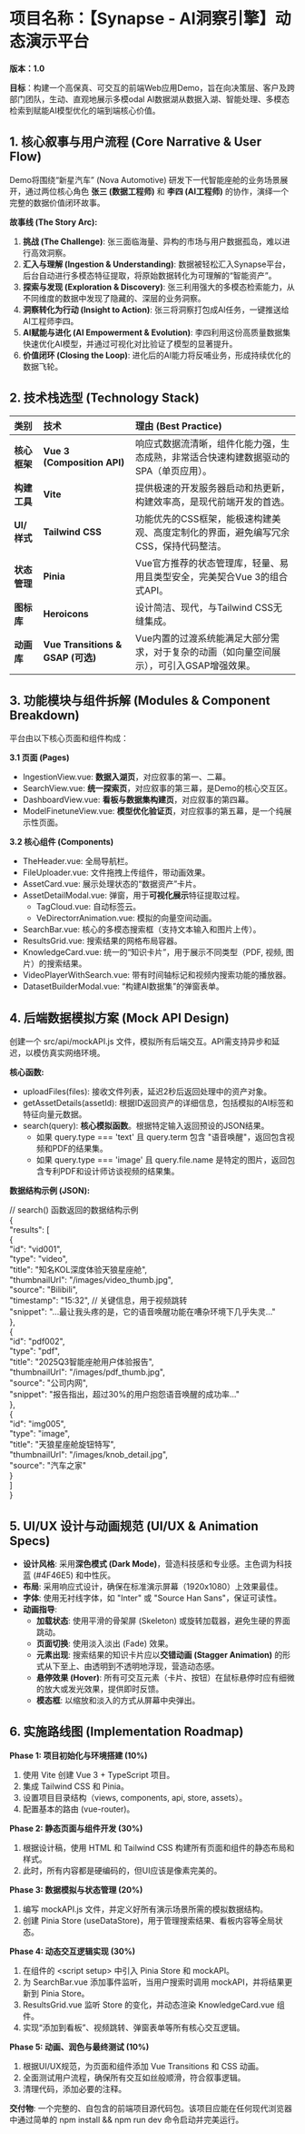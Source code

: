 # **项目名称：【Synapse \- AI洞察引擎】动态演示平台**

**版本：1.0**

**目标**：构建一个高保真、可交互的前端Web应用Demo，旨在向决策层、客户及跨部门团队，生动、直观地展示多模odal AI数据湖从数据入湖、智能处理、多模态检索到赋能AI模型优化的端到端核心价值。

## **1\. 核心叙事与用户流程 (Core Narrative & User Flow)**

Demo将围绕“新星汽车” (Nova Automotive) 研发下一代智能座舱的业务场景展开，通过两位核心角色 **张三 (数据工程师)** 和 **李四 (AI工程师)** 的协作，演绎一个完整的数据价值闭环故事。

**故事线 (The Story Arc):**

1. **挑战 (The Challenge)**: 张三面临海量、异构的市场与用户数据孤岛，难以进行高效洞察。  
2. **汇入与理解 (Ingestion & Understanding)**: 数据被轻松汇入Synapse平台，后台自动进行多模态特征提取，将原始数据转化为可理解的“智能资产”。  
3. **探索与发现 (Exploration & Discovery)**: 张三利用强大的多模态检索能力，从不同维度的数据中发现了隐藏的、深层的业务洞察。  
4. **洞察转化为行动 (Insight to Action)**: 张三将洞察打包成AI任务，一键推送给AI工程师李四。  
5. **AI赋能与进化 (AI Empowerment & Evolution)**: 李四利用这份高质量数据集快速优化AI模型，并通过可视化对比验证了模型的显著提升。  
6. **价值闭环 (Closing the Loop)**: 进化后的AI能力将反哺业务，形成持续优化的数据飞轮。

## **2\. 技术栈选型 (Technology Stack)**

| 类别 | 技术 | 理由 (Best Practice) |
| :---- | :---- | :---- |
| **核心框架** | **Vue 3 (Composition API)** | 响应式数据流清晰，组件化能力强，生态成熟，非常适合快速构建数据驱动的SPA（单页应用）。 |
| **构建工具** | **Vite** | 提供极速的开发服务器启动和热更新，构建效率高，是现代前端开发的首选。 |
| **UI/样式** | **Tailwind CSS** | 功能优先的CSS框架，能极速构建美观、高度定制化的界面，避免编写冗余CSS，保持代码整洁。 |
| **状态管理** | **Pinia** | Vue官方推荐的状态管理库，轻量、易用且类型安全，完美契合Vue 3的组合式API。 |
| **图标库** | **Heroicons** | 设计简洁、现代，与Tailwind CSS无缝集成。 |
| **动画库** | **Vue Transitions & GSAP (可选)** | Vue内置的过渡系统能满足大部分需求，对于复杂的动画（如向量空间展示），可引入GSAP增强效果。 |

## **3\. 功能模块与组件拆解 (Modules & Component Breakdown)**

平台由以下核心页面和组件构成：

**3.1 页面 (Pages)**

* IngestionView.vue: **数据入湖页**，对应叙事的第一、二幕。  
* SearchView.vue: **统一探索页**，对应叙事的第三幕，是Demo的核心交互区。  
* DashboardView.vue: **看板与数据集构建页**，对应叙事的第四幕。  
* ModelFinetuneView.vue: **模型优化验证页**，对应叙事的第五幕，是一个纯展示性页面。

**3.2 核心组件 (Components)**

* TheHeader.vue: 全局导航栏。  
* FileUploader.vue: 文件拖拽上传组件，带动画效果。  
* AssetCard.vue: 展示处理状态的“数据资产”卡片。  
* AssetDetailModal.vue: 弹窗，用于**可视化展示**特征提取过程。  
  * TagCloud.vue: 自动标签云。  
  * VeDirectorrAnimation.vue: 模拟的向量空间动画。  
* SearchBar.vue: 核心的多模态搜索框（支持文本输入和图片上传）。  
* ResultsGrid.vue: 搜索结果的网格布局容器。  
* KnowledgeCard.vue: 统一的“知识卡片”，用于展示不同类型（PDF, 视频, 图片）的搜索结果。  
* VideoPlayerWithSearch.vue: 带有时间轴标记和视频内搜索功能的播放器。  
* DatasetBuilderModal.vue: “构建AI数据集”的弹窗表单。

## **4\. 后端数据模拟方案 (Mock API Design)**

创建一个 src/api/mockAPI.js 文件，模拟所有后端交互。API需支持异步和延迟，以模仿真实网络环境。

**核心函数:**

* uploadFiles(files): 接收文件列表，延迟2秒后返回处理中的资产对象。  
* getAssetDetails(assetId): 根据ID返回资产的详细信息，包括模拟的AI标签和特征向量元数据。  
* search(query): **核心模拟函数**。根据特定输入返回预设的JSON结果。  
  * 如果 query.type \=== 'text' 且 query.term 包含 "语音唤醒"，返回包含视频和PDF的结果集。  
  * 如果 query.type \=== 'image' 且 query.file.name 是特定的图片，返回包含专利PDF和设计师访谈视频的结果集。

**数据结构示例 (JSON):**

// search() 函数返回的数据结构示例  
{  
  "results": \[  
    {  
      "id": "vid001",  
      "type": "video",  
      "title": "知名KOL深度体验天狼星座舱",  
      "thumbnailUrl": "/images/video\_thumb.jpg",  
      "source": "Bilibili",  
      "timestamp": "15:32", // 关键信息，用于视频跳转  
      "snippet": "...最让我头疼的是，它的语音唤醒功能在嘈杂环境下几乎失灵..."  
    },  
    {  
      "id": "pdf002",  
      "type": "pdf",  
      "title": "2025Q3智能座舱用户体验报告",  
      "thumbnailUrl": "/images/pdf\_thumb.jpg",  
      "source": "公司内网",  
      "snippet": "报告指出，超过30%的用户抱怨语音唤醒的成功率..."  
    },  
    {  
        "id": "img005",  
        "type": "image",  
        "title": "天狼星座舱旋钮特写",  
        "thumbnailUrl": "/images/knob\_detail.jpg",  
        "source": "汽车之家"  
    }  
  \]  
}

## **5\. UI/UX 设计与动画规范 (UI/UX & Animation Specs)**

* **设计风格**: 采用**深色模式 (Dark Mode)**，营造科技感和专业感。主色调为科技蓝 (\#4F46E5) 和中性灰。  
* **布局**: 采用响应式设计，确保在标准演示屏幕（1920x1080）上效果最佳。  
* **字体**: 使用无衬线字体，如 "Inter" 或 "Source Han Sans"，保证可读性。  
* **动画指导**:  
  * **加载状态**: 使用平滑的骨架屏 (Skeleton) 或旋转加载器，避免生硬的界面跳动。  
  * **页面切换**: 使用淡入淡出 (Fade) 效果。  
  * **元素出现**: 搜索结果的知识卡片应以**交错动画 (Stagger Animation)** 的形式从下至上、由透明到不透明地浮现，营造动态感。  
  * **悬停效果 (Hover)**: 所有可交互元素（卡片、按钮）在鼠标悬停时应有细微的放大或发光效果，提供即时反馈。  
  * **模态框**: 以缩放和淡入的方式从屏幕中央弹出。

## **6\. 实施路线图 (Implementation Roadmap)**

**Phase 1: 项目初始化与环境搭建 (10%)**

1. 使用 Vite 创建 Vue 3 \+ TypeScript 项目。  
2. 集成 Tailwind CSS 和 Pinia。  
3. 设置项目目录结构（views, components, api, store, assets）。  
4. 配置基本的路由 (vue-router)。

**Phase 2: 静态页面与组件开发 (30%)**

1. 根据设计稿，使用 HTML 和 Tailwind CSS 构建所有页面和组件的静态布局和样式。  
2. 此时，所有内容都是硬编码的，但UI应该是像素完美的。

**Phase 3: 数据模拟与状态管理 (20%)**

1. 编写 mockAPI.js 文件，并定义好所有演示场景所需的模拟数据结构。  
2. 创建 Pinia Store (useDataStore)，用于管理搜索结果、看板内容等全局状态。

**Phase 4: 动态交互逻辑实现 (30%)**

1. 在组件的 \<script setup\> 中引入 Pinia Store 和 mockAPI。  
2. 为 SearchBar.vue 添加事件监听，当用户搜索时调用 mockAPI，并将结果更新到 Pinia Store。  
3. ResultsGrid.vue 监听 Store 的变化，并动态渲染 KnowledgeCard.vue 组件。  
4. 实现“添加到看板”、视频跳转、弹窗表单等所有核心交互逻辑。

**Phase 5: 动画、润色与最终测试 (10%)**

1. 根据UI/UX规范，为页面和组件添加 Vue Transitions 和 CSS 动画。  
2. 全面测试用户流程，确保所有交互如丝般顺滑，符合叙事逻辑。  
3. 清理代码，添加必要的注释。

**交付物**: 一个完整的、自包含的前端项目源代码包。该项目应能在任何现代浏览器中通过简单的 npm install && npm run dev 命令启动并完美运行。